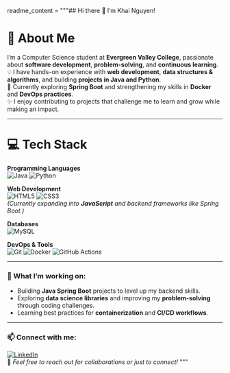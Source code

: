 readme_content = """## Hi there 👋 I’m Khai Nguyen!

# 💫 About Me
I’m a Computer Science student at **Evergreen Valley College**, passionate about **software development**, **problem-solving**, and **continuous learning**.  
💡 I have hands-on experience with **web development**, **data structures & algorithms**, and building **projects in Java and Python**.  
🌱 Currently exploring **Spring Boot** and strengthening my skills in **Docker** and **DevOps practices**.  
✨ I enjoy contributing to projects that challenge me to learn and grow while making an impact.

---

# 💻 Tech Stack

**Programming Languages**  
![Java](https://img.shields.io/badge/java-%23ED8B00.svg?style=for-the-badge&logo=java&logoColor=white) ![Python](https://img.shields.io/badge/python-3670A0?style=for-the-badge&logo=python&logoColor=ffdd54)

**Web Development**  
![HTML5](https://img.shields.io/badge/html5-%23E34F26.svg?style=for-the-badge&logo=html5&logoColor=white) ![CSS3](https://img.shields.io/badge/css3-%231572B6.svg?style=for-the-badge&logo=css3&logoColor=white)  
*(Currently expanding into **JavaScript** and backend frameworks like Spring Boot.)*

**Databases**  
![MySQL](https://img.shields.io/badge/mysql-4479A1.svg?style=for-the-badge&logo=mysql&logoColor=white)

**DevOps & Tools**  
![Git](https://img.shields.io/badge/git-%23F05033.svg?style=for-the-badge&logo=git&logoColor=white) ![Docker](https://img.shields.io/badge/docker-%230db7ed.svg?style=for-the-badge&logo=docker&logoColor=white) ![GitHub Actions](https://img.shields.io/badge/github%20actions-%232671E5.svg?style=for-the-badge&logo=githubactions&logoColor=white)

---

### 🚀 What I’m working on:
- Building **Java Spring Boot** projects to level up my backend skills.  
- Exploring **data science libraries** and improving my **problem-solving** through coding challenges.  
- Learning best practices for **containerization** and **CI/CD workflows**.

---

### 📫 Connect with me:
[![LinkedIn](https://img.shields.io/badge/LinkedIn-Khai_Nguyen-blue?style=for-the-badge&logo=linkedin)](https://www.linkedin.com/in/your-link-here)  
💌 *Feel free to reach out for collaborations or just to connect!*
"""
